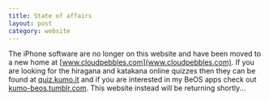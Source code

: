 ```yaml
---
title: State of affairs
layout: post
category: website
---
```

The iPhone software are no longer on this website and have been moved to a new home at [www.cloudpebbles.com](www.cloudpebbles.com). If you are looking for the hiragana and katakana online quizzes then they can be found at [quiz.kumo.it](quiz.kumo.it) and if you are interested in my BeOS apps check out [kumo-beos.tumblr.com](kumo-beos.tumblr.com). This website instead will be returning shortly...
